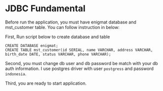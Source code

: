 # JDBC Fundamental

Before run the application, you must have enigmat database and mst_customer table.
You can follow instruction in below:

First, Run script below to create database and table

```
CREATE DATABASE enigmat;
CREATE TABLE mst_customer(id SERIAL, name VARCHAR, address VARCHAR, birth_date DATE, status VARCHAR, phone VARCHAR);
```

Second, you must change db user and db password be match with your db auth information.
I use postgres driver with user `postgress` and password `indonesia`.

Third, you are ready to start application.
